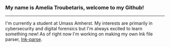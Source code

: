 ### My name is Amelia Troubetaris, welcome to my Github!
---
I'm currently a student at Umass Amherst. My interests are primarily in cybersecurity and digital forensics but I'm always excited to learn something new! As of right now I'm working on making my own lnk file parser, [lnk-parse](https://github.com/RaineDelay/LNK-parse). 

<!--
**RaineDelay/RaineDelay** is a ✨ _special_ ✨ repository because its `README.md` (this file) appears on your GitHub profile.

Here are some ideas to get you started:

- 🔭 I’m currently working on ...
- 🌱 I’m currently learning ...
- 👯 I’m looking to collaborate on ...
- 🤔 I’m looking for help with ...
- 💬 Ask me about ...
- 📫 How to reach me: ...
- 😄 Pronouns: ...
- ⚡ Fun fact: ...
-->
